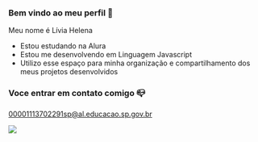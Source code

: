 ### Bem vindo ao meu perfil 🖤

Meu nome é Lívia Helena

* Estou estudando na Alura
* Estou me desenvolvendo em Linguagem Javascript
* Utilizo esse espaço para minha organização e compartilhamento dos meus projetos desenvolvidos

### Voce entrar em contato comigo 📪

00001113702291sp@al.educacao.sp.gov.br

![](https://tenor.com/grRpT7Mrf0z.gif)

